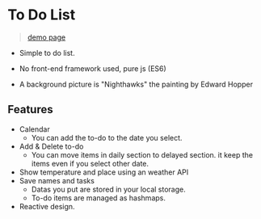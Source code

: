 # To Do List 

> [demo page](http://osean.iptime.org:5400/)

* Simple to do list.

* No front-end framework used, pure js (ES6)

* A background picture is "Nighthawks" the painting by Edward Hopper 

  

## Features

* Calendar
  * You can add the to-do to the date you select.
* Add & Delete to-do
  * You can move items in daily section to delayed section. it keep the items even if you select other date.
* Show temperature and place using an weather API
* Save names and tasks
  * Datas you put are stored in your local storage.
  * To-do items are managed as hashmaps.
* Reactive design.
